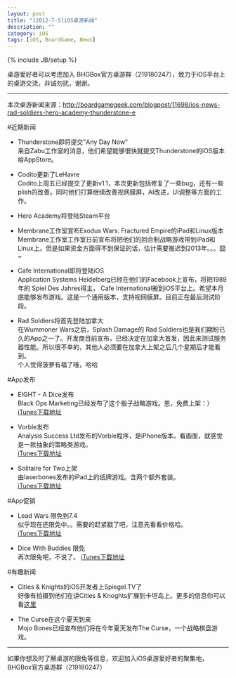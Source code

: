 ```yaml
---
layout: post
title: "[2012-7-5]iOS桌游新闻"
description: ""
category: iOS
tags: [iOS, BoardGame, News]
---
```

{% include JB/setup %}

桌游爱好者可以考虑加入 BHGBox官方桌游群（219180247），致力于iOS平台上的桌游交流，非诚勿扰，谢谢。 

---

本次桌游新闻来源：http://boardgamegeek.com/blogpost/11698/ios-news-rad-soldiers-hero-academy-thunderstone-e

#近期新闻
* Thunderstone即将提交"Any Day Now"  
来自Zabu工作室的消息，他们希望能够很快就提交Thunderstone的iOS版本给AppStore。

* Codito更新了LeHavre  
Codito上周五已经提交了更新v1.1，本次更新包括修复了一些bug，还有一些plish的改善。同时他们打算继续改善视网膜屏，AI改进，UI调整等方面的工作。

* Hero Academy将登陆Steam平台  

* Membrane工作室宣布Exodus Wars: Fractured Empire的iPad和Linux版本  
Membrane工作室工作室日前宣布将把他们的回合制战略游戏带到iPad和Linux上。但是如果资金方面得不到保证的话，估计需要推迟到2013年。。。囧~

* Cafe International即将登陆iOS  
Application Systems Heidelberg已经在他们的Facebook上宣布，将把1989年的 Spiel Des Jahres得主， Cafe International搬到iOS平台上。希望本月底能够发布游戏。这是一个通用版本，支持视网膜屏。目前正在最后测试阶段。

* Rad Soldiers将首先登陆加拿大    
在Wummoner Wars之后，Splash Damage的 Rad Soldiers也是我们期盼已久的App之一了。开发商目前宣布，已经决定在加拿大首发，因此来测试服务器性能。所以很不幸的，其他人必须要在加拿大上架之后几个星期后才能看到。  
个人觉得菠萝有福了哦，哈哈


#App发布  
* EIGHT - A Dice发布  
Black Ops Marketing已经发布了这个骰子战略游戏。恩，免费上架：）    
[iTunes下载地址](http://itunes.apple.com/us/app/eight-a-dice-strategy-game/id503665195?ign-mpt=uo%3D4)

* Vorble发布  
Analysis Success Ltd发布的Vorble程序，是iPhone版本。看画面，就感觉是一款抽象的策略类游戏。  
[iTunes下载地址](http://itunes.apple.com/app/vorble/id439669355?ign-mpt=uo%3D4)

* Solitaire for Two上架     
由laserbones发布的iPad上的纸牌游戏。含两个额外套装。  
[iTunes下载地址](http://itunes.apple.com/app/solitaire-for-two/id526913215?ign-mpt=uo%3D4)

#App促销  
* Lead Wars 限免到7.4  
似乎现在还限免中。。需要的赶紧戳了吧，注意先看看价格哈。    
[iTunes下载地址](http://itunes.apple.com/app/lead-wars/id393340337?ign-mpt=uo%3D4)

* Dice With Buddies 限免  
再次限免吧，不说了。 
[iTunes下载地址](http://itunes.apple.com/app/dice-with-buddies/id432749907?ign-mpt=uo%3D4)

#有趣新闻  
* Cities & Knights的iOS开发者上Spiegel.TV了  
好像有拍摄到他们在讲Cities & Knoghts扩展到卡坦岛上。更多的信息你可以看[这里](http://www.spiegel.tv/filme/app-entwicklung/)

* The Curse在这个夏天到来  
Mojo Bones已经宣布他们将在今年夏天发布The Curse，一个战略棋盘游戏。

---
如果你想及时了解桌游的限免等信息，欢迎加入iOS桌游爱好者的聚集地，BHGBox官方桌游群（219180247）
